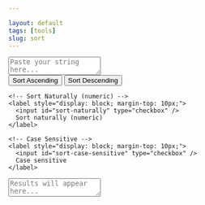 ```yaml
---

layout: default
tags: [tools]
slug: sort
---
```


<div class="editor-container">
  <div class="editor-ui">
    <textarea id="textarea-data-source" placeholder="Paste your string here..."></textarea>
  </div>

  <div class="sort-controls">
    <!-- Sorting Buttons -->
    <button class="convert-btn" type="button" onclick="sortText(true)">Sort Ascending</button>
    <button class="convert-btn" type="button" onclick="sortText(false)">Sort Descending</button>

    <!-- Sort Naturally (numeric) -->
    <label style="display: block; margin-top: 10px;">
      <input id="sort-naturally" type="checkbox" />
      Sort naturally (numeric)
    </label>

    <!-- Case Sensitive -->
    <label style="display: block; margin-top: 10px;">
      <input id="sort-case-sensitive" type="checkbox" />
      Case sensitive
    </label>
  </div>

  <div class="editor-ui">
    <textarea id="textarea-result" placeholder="Results will appear here..." readonly></textarea>
  </div>
</div>

<script>
  /**
   * Sorts text in ascending or descending order, optionally respecting numeric and case settings.
   * @param {boolean} isAscending - If true, sort ascending; otherwise descending.
   */
  function sortText(isAscending) {
    const textAreaSource = document.getElementById("textarea-data-source");
    const textAreaResult = document.getElementById("textarea-result");

    // Basic input check
    const inputText = textAreaSource.value.trim();
    if (!inputText) {
      textAreaResult.value = "No text provided to sort. Please enter some text.";
      return;
    }

    // Check user preferences
    const sortNaturally = document.getElementById("sort-naturally").checked;
    const sortCaseSensitive = document.getElementById("sort-case-sensitive").checked;

    // Choose an Intl.Collator sensitivity that respects case if requested
    const sensitivity = sortCaseSensitive ? "variant" : "base";

    // Create collator with user preferences
    const collator = new Intl.Collator(undefined, {
      numeric: sortNaturally,
      sensitivity: sensitivity
    });

    // Split lines, normalize \r\n to \n
    let lines = inputText.replace(/\r\n/g, "\n").split("\n");

    // Sort
    lines.sort(collator.compare);

    // Reverse if descending
    if (!isAscending) {
      lines.reverse();
    }

    // Display results
    textAreaResult.value = lines.join("\n");
  }
</script>
